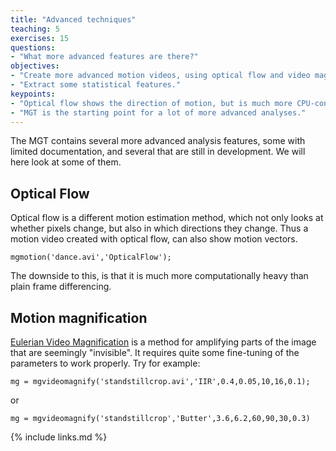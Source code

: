 ```yaml
---
title: "Advanced techniques"
teaching: 5
exercises: 15
questions:
- "What more advanced features are there?"
objectives:
- "Create more advanced motion videos, using optical flow and video magnification."
- "Extract some statistical features."
keypoints:
- "Optical flow shows the direction of motion, but is much more CPU-consuming."
- "MGT is the starting point for a lot of more advanced analyses."
---
```



The MGT contains several more advanced analysis features, some with limited documentation, and several that are still in development. We will here look at some of them. 


## Optical Flow

Optical flow is a different motion estimation method, which not only looks at whether pixels change, but also in which directions they change. Thus a motion video created with optical flow, can also show motion vectors. 

    mgmotion('dance.avi','OpticalFlow');

The downside to this, is that it is much more computationally heavy than plain frame differencing. 


## Motion magnification

[Eulerian Video Magnification](http://people.csail.mit.edu/mrub/vidmag/) is a method for amplifying parts of the image that are seemingly "invisible". It requires quite some fine-tuning of the parameters to work properly. Try for example: 

    mg = mgvideomagnify('standstillcrop.avi','IIR',0.4,0.05,10,16,0.1);

or

    mg = mgvideomagnify('standstillcrop','Butter',3.6,6.2,60,90,30,0.3)




{% include links.md %}
